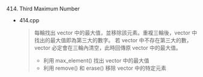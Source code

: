 414. Third Maximum Number
- 414.cpp
    >每輪找出 vector 中的最大值，並移除該元素。重複三輪後，vector 中找出的最大值即為第三大的數字。
    >若 vector 中不存在第三大的數，vector 必定會在三輪內清空，此時回傳原 vector 中的最大值。
    >- 利用 max_element() 找出 vector 中的最大值
    >- 利用 remove() 和 erase() 移除 vector 中的特定元素